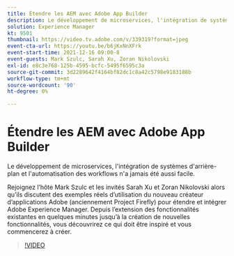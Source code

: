 ```yaml
---
title: Étendre les AEM avec Adobe App Builder
description: Le développement de microservices, l'intégration de systèmes d'arrière-plan et l'automatisation des workflows n'a jamais été aussi facile.
solution: Experience Manager
kt: 9501
thumbnail: https://video.tv.adobe.com/v/339319?format=jpeg
event-cta-url: https://youtu.be/b6jKxNnXFrk
event-start-time: 2021-12-16 09:00-8
event-guests: Mark Szulc, Sarah Xu, Zoran Nikolovski
exl-id: e8c3e768-125b-4595-bcfc-5495f6595c3a
source-git-commit: 3d2289642f4164bf82dc1c8a42c5798e9183188b
workflow-type: tm+mt
source-wordcount: '90'
ht-degree: 0%

---
```


# Étendre les AEM avec Adobe App Builder

Le développement de microservices, l&#39;intégration de systèmes d&#39;arrière-plan et l&#39;automatisation des workflows n&#39;a jamais été aussi facile.

Rejoignez l’hôte Mark Szulc et les invités Sarah Xu et Zoran Nikolovski alors qu’ils discutent des exemples réels d’utilisation du nouveau créateur d’applications Adobe (anciennement Project Firefly) pour étendre et intégrer Adobe Experience Manager.  Depuis l’extension des fonctionnalités existantes en quelques minutes jusqu’à la création de nouvelles fonctionnalités, vous découvrirez ce qui doit être inspiré et vous commencerez à créer.

>[!VIDEO](https://video.tv.adobe.com/v/339319/?quality=12&learn=on)
